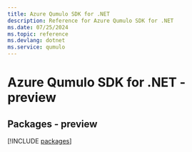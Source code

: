 ```yaml
---
title: Azure Qumulo SDK for .NET
description: Reference for Azure Qumulo SDK for .NET
ms.date: 07/25/2024
ms.topic: reference
ms.devlang: dotnet
ms.service: qumulo
---
```

# Azure Qumulo SDK for .NET - preview
## Packages - preview
[!INCLUDE [packages](qumulo-index.md)]